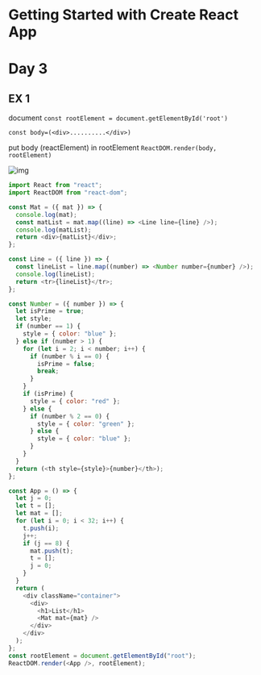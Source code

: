 # Getting Started with Create React App

# Day 3

## EX 1

document
`const rootElement = document.getElementById('root')`

`const body=(<div>..........</div>)`

put body (reactElement) in rootElement
`ReactDOM.render(body, rootElement)`

![img](/30-days-of-react/src/images/Mat.PNG)

````js
import React from "react";
import ReactDOM from "react-dom";

const Mat = ({ mat }) => {
  console.log(mat);
  const matList = mat.map((line) => <Line line={line} />);
  console.log(matList);
  return <div>{matList}</div>;
};

const Line = ({ line }) => {
  const lineList = line.map((number) => <Number number={number} />);
  console.log(lineList);
  return <tr>{lineList}</tr>;
};

const Number = ({ number }) => {
  let isPrime = true;
  let style;
  if (number == 1) {
    style = { color: "blue" };
  } else if (number > 1) {
    for (let i = 2; i < number; i++) {
      if (number % i == 0) {
        isPrime = false;
        break;
      }
    }
    if (isPrime) {
      style = { color: "red" };
    } else {
      if (number % 2 == 0) {
        style = { color: "green" };
      } else {
        style = { color: "blue" };
      }
    }
  }
  return (<th style={style}>{number}</th>);
};

const App = () => {
  let j = 0;
  let t = [];
  let mat = [];
  for (let i = 0; i < 32; i++) {
    t.push(i);
    j++;
    if (j == 8) {
      mat.push(t);
      t = [];
      j = 0;
    }
  }
  return (
    <div className="container">
      <div>
        <h1>List</h1>
        <Mat mat={mat} />
      </div>
    </div>
  );
};
const rootElement = document.getElementById("root");
ReactDOM.render(<App />, rootElement);
````